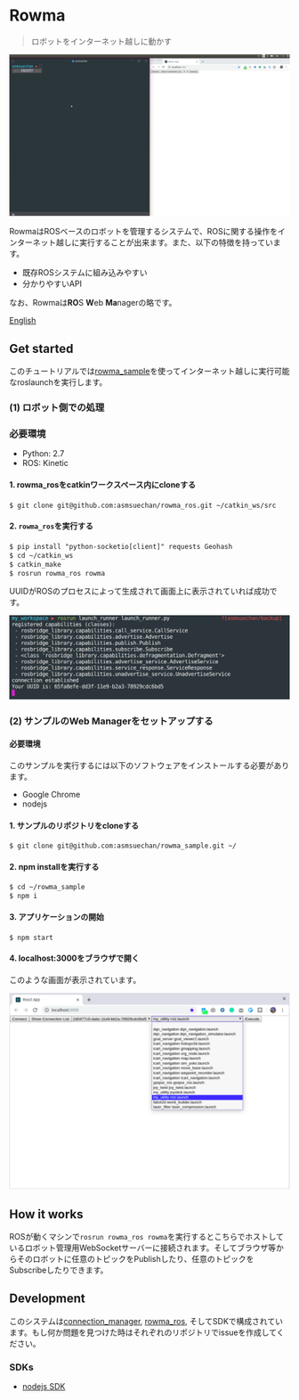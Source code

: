 # Rowma
> ロボットをインターネット越しに動かす

![gifimg](/doc/images/overview.gif)

RowmaはROSベースのロボットを管理するシステムで、ROSに関する操作をインターネット越しに実行することが出来ます。また、以下の特徴を持っています。

* 既存ROSシステムに組み込みやすい
* 分かりやすいAPI

なお、Rowmaは**RO**S **W**eb **Ma**nagerの略です。

[English](/README.md)

## Get started
このチュートリアルでは[rowma_sample](https://github.com/asmsuechan/rowma_sample)を使ってインターネット越しに実行可能なroslaunchを実行します。

### (1) ロボット側での処理
### 必要環境
* Python: 2.7
* ROS: Kinetic

#### 1. rowma_rosをcatkinワークスペース内にcloneする
```
$ git clone git@github.com:asmsuechan/rowma_ros.git ~/catkin_ws/src
```

#### 2. `rowma_ros`を実行する
```
$ pip install "python-socketio[client]" requests Geohash
$ cd ~/catkin_ws
$ catkin_make
$ rosrun rowma_ros rowma
```

UUIDがROSのプロセスによって生成されて画面上に表示されていれば成功です。

![img1](/doc/images/rosrun.png)

### (2) サンプルのWeb Managerをセットアップする
#### 必要環境
このサンプルを実行するには以下のソフトウェアをインストールする必要があります。

* Google Chrome
* nodejs

#### 1. サンプルのリポジトリをcloneする
```
$ git clone git@github.com:asmsuechan/rowma_sample.git ~/
```

#### 2. npm installを実行する
```
$ cd ~/rowma_sample
$ npm i
```

#### 3. アプリケーションの開始
```
$ npm start
```

#### 4. localhost:3000をブラウザで開く
このような画面が表示されています。

![img2](/doc/images/sample-application.png)

## How it works
ROSが動くマシンで`rosrun rowma_ros rowma`を実行するとこちらでホストしているロボット管理用WebSocketサーバーに接続されます。そしてブラウザ等からそのロボットに任意のトピックをPublishしたり、任意のトピックをSubscribeしたりできます。

## Development
このシステムは[connection_manager](https://github.com/asmsuechan/rowma_connection_manager), [rowma_ros](https://github.com/asmsuechan/rowma_ros), そしてSDKで構成されています。もし何か問題を見つけた時はそれぞれのリポジトリでissueを作成してください。

### SDKs
* [nodejs SDK](https://github.com/asmsuechan/rowma_js)
